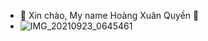 
- 🌸 Xin chào, My name Hoàng Xuân Quyền 🌸
- ![IMG_20210923_0645461](https://user-images.githubusercontent.com/91793980/140472285-e66be6d7-2d8e-4787-a40c-c9ecc2feb944.jpg)
